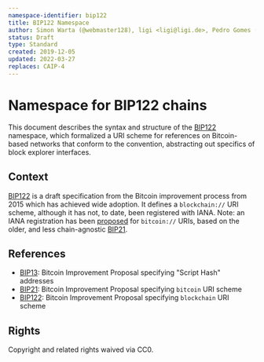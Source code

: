```yaml
---
namespace-identifier: bip122
title: BIP122 Namespace
author: Simon Warta (@webmaster128), ligi <ligi@ligi.de>, Pedro Gomes (@pedrouid)
status: Draft
type: Standard
created: 2019-12-05
updated: 2022-03-27
replaces: CAIP-4
---
```


# Namespace for BIP122 chains

This document describes the syntax and structure of the [BIP122][] namespace,
which formalized a URI scheme for references on Bitcoin-based networks that
conform to the convention, abstracting out specifics of block explorer
interfaces. 

## Context

[BIP122][] is a draft specification from the Bitcoin improvement process from
2015 which has achieved wide adoption. It defines a `blockchain://` URI scheme,
although it has not, to date, been registered with IANA. Note: an IANA
registration has been
[proposed](https://www.iana.org/assignments/uri-schemes/prov/bitcoin) for
`bitcoin://` URIs, based on the older, and less chain-agnostic [BIP21][].

## References

- [BIP13][]: Bitcoin Improvement Proposal specifying "Script Hash" addresses
- [BIP21][]: Bitcoin Improvement Proposal specifying `bitcoin` URI scheme
- [BIP122][]: Bitcoin Improvement Proposal specifying `blockchain` URI scheme

[BIP13]: https://github.com/bitcoin/bips/blob/master/bip-0013.mediawiki
[BIP21]: https://github.com/bitcoin/bips/blob/master/bip-0021.mediawiki
[BIP122]: https://github.com/bitcoin/bips/blob/master/bip-0122.mediawiki
[CAIP-2]: https://github.com/ChainAgnostic/CAIPs/blob/master/CAIPs/caip-2.md
[CAIP-10]: https://github.com/ChainAgnostic/CAIPs/blob/master/CAIPs/caip-10.md
[CAIP-19]: https://github.com/ChainAgnostic/CAIPs/blob/master/CAIPs/caip-19.md
[CAIP-21]: https://github.com/ChainAgnostic/CAIPs/blob/master/CAIPs/caip-21.md
[CAIP-22]: https://github.com/ChainAgnostic/CAIPs/blob/master/CAIPs/caip-22.md

## Rights

Copyright and related rights waived via CC0.